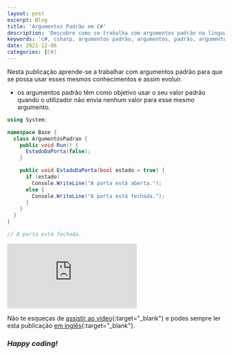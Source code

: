 ```yaml
---
layout: post
excerpt: Blog
title: 'Argumentos Padrão em C#'
description: 'Descobre como se trabalha com argumentos padrão na linguagem de programação C#. Obtém respostas às tuas dúvidas com a teoria e os exemplos apresentados.'
keywords: 'c#, csharp, argumentos padrão, argumentos, padrão, argumento, publicação'
date: 2021-12-06
categories: [C#]
---
```


Nesta publicação aprende-se a trabalhar com argumentos padrão para que se possa usar esses mesmos conhecimentos e assim evoluir.

- os argumentos padrão têm como objetivo usar o seu valor padrão quando o utilizador não envia nenhum valor para esse mesmo argumento.

```csharp
using System;

namespace Base {
  class ArgumentosPadrao {
    public void Run() {
      EstadoDaPorta(false);
    }

    public void EstadoDaPorta(bool estado = true) {
      if (estado)
        Console.WriteLine("A porta está aberta.");
      else {
        Console.WriteLine("A porta está fechada.");
      }
    }
  }
}

// A porta está fechada.
```

<div class="video-container">
  <iframe src="https://www.youtube.com/embed/9Dv8IR1Hy5U" frameborder="0" allowfullscreen></iframe>
</div>

Não te esqueças de [assistir ao vídeo](https://youtu.be/9Dv8IR1Hy5U){:target="\_blank"} e podes sempre ler esta publicação [em inglês](https://nelsonsilvadev.com/blog/20211206/default-arguments-in-csharp/){:target="\_blank"}.

### _Happy coding!_
